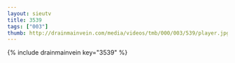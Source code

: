 ```yaml
--- 
layout: sieutv
title: 3539
tags: ["003"]
thumb: http://drainmainvein.com/media/videos/tmb/000/003/539/player.jpg
---
```

{% include drainmainvein key="3539" %} 
